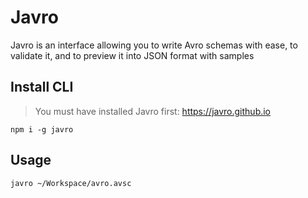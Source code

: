 # Javro

Javro is an interface allowing you to write Avro schemas with ease, to validate it, and to preview it into JSON format with samples

## Install CLI

> You must have installed Javro first: https://javro.github.io

`npm i -g javro`

## Usage

`javro ~/Workspace/avro.avsc`
